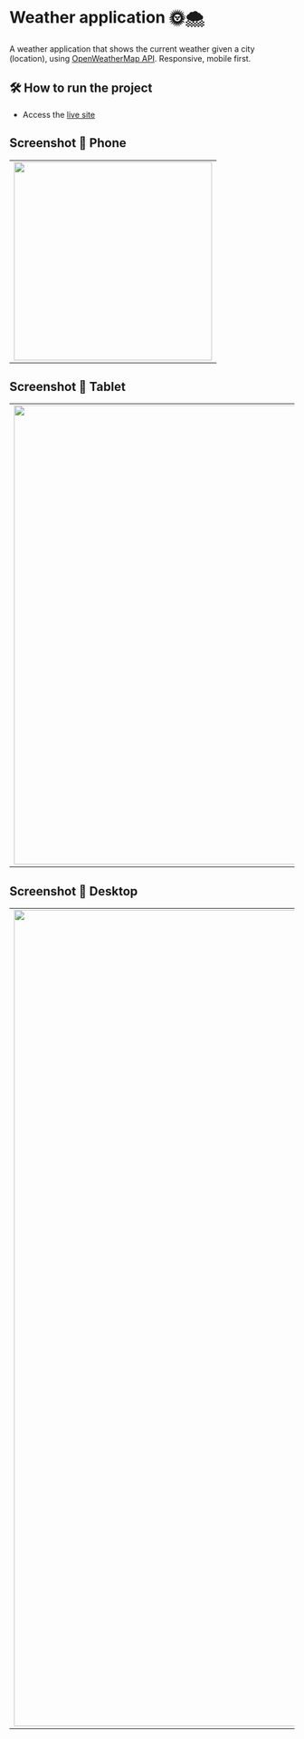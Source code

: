 # Weather application 🌞🌨️
A weather application that shows the current weather given a city (location), using [OpenWeatherMap API](https://openweathermap.org/api). Responsive, mobile first.

## 🛠️ How to run the project
- Access the [live site](https://diego-weather-app.netlify.app/)

## Screenshot 📱 Phone
<table align="center">
  <tbody>
    <tr>
      <td>
        <img width="350px" src="https://user-images.githubusercontent.com/51066402/150193086-14d9d195-197c-43fb-aa29-4fc0afb5b4d6.png">
      </td>
    </tr>
  </tbody>
</table>

## Screenshot 📱 Tablet
<table align="center">
  <tbody>
    <tr>
      <td>
        <img width="810px" src="https://user-images.githubusercontent.com/51066402/150193132-c145375e-228d-4daa-9cf3-d75c6f2fa359.png">
      </td>
    </tr>
  </tbody>
</table>

## Screenshot 📱 Desktop
<table align="center">
  <tbody>
    <tr>
      <td>
        <img width="1440px" src="https://user-images.githubusercontent.com/51066402/150193971-4c26dc91-d2cd-404c-a262-4c99402a73c4.png">
      </td>
    </tr>
  </tbody>
</table>

